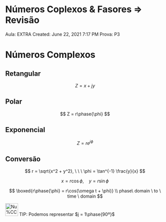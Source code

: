 # Números Coplexos & Fasores ⇒ Revisão

Aula: EXTRA
Created: June 22, 2021 7:17 PM
Prova: P3

# Números Complexos

## Retangular

$$
Z = x + jy
$$

## Polar

$$
Z = r\phase{\phi}
$$

## Exponencial

$$
Z = re^{j\phi}
$$

## Conversão

$$
r = \sqrt{x^2 + y^2}, \ \ \ \phi = \tan^{-1} \frac{y}{x}
$$

$$
x = r\cos \phi, \ \ \ \ y= r\sin \phi
$$

$$
\boxed{r\phase{\phi} = r\cos(\omega t + \phi)} \\  phase\ domain \ to \ time \ domain
$$

<aside>
<img src="Nu%CC%81meros%20Coplexos%20&%20Fasores%20%E2%87%92%20Revisa%CC%83o%20d44b7e420d4a42eab74d0aa92dd2d4a5/mugi.gif" alt="Nu%CC%81meros%20Coplexos%20&%20Fasores%20%E2%87%92%20Revisa%CC%83o%20d44b7e420d4a42eab74d0aa92dd2d4a5/mugi.gif" width="40px" /> TIP: Podemos representar $j = 1\phase{90º}$

</aside>